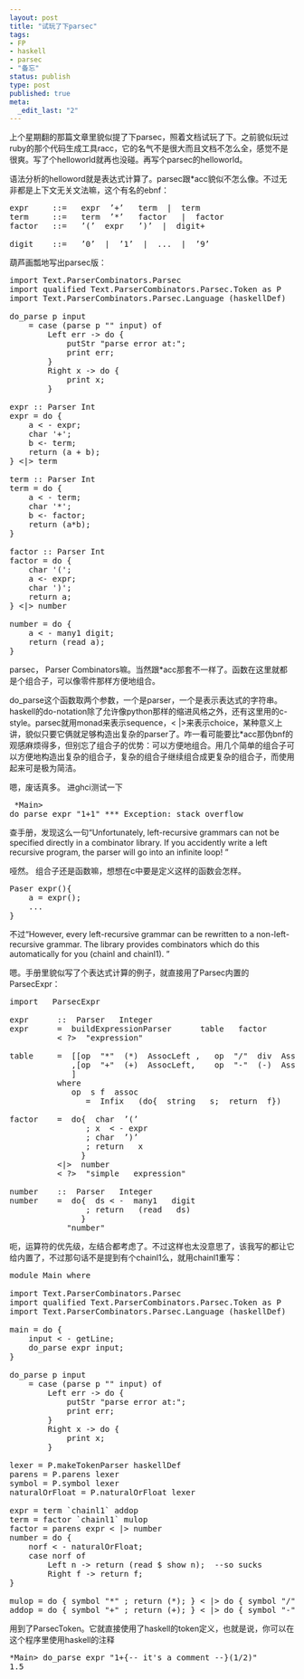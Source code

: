 ```yaml
---
layout: post
title: "试玩了下parsec"
tags: 
- FP
- haskell
- parsec
- "备忘"
status: publish
type: post
published: true
meta: 
  _edit_last: "2"
---
```


上个星期翻的那篇文章里貌似提了下parsec，照着文档试玩了下。之前貌似玩过ruby的那个代码生成工具racc，它的名气不是很大而且文档不怎么全，感觉不是很爽。写了个helloworld就再也没碰。再写个parsec的helloworld。

语法分析的helloword就是表达式计算了。parsec跟*acc貌似不怎么像。不过无非都是上下文无关文法嘛，这个有名的ebnf：
<pre lang="pascal">
expr     ::=   expr  ’+’   term  |  term
term     ::=   term  ’*’   factor   |  factor
factor   ::=   ’(’  expr   ’)’  |  digit+

digit    ::=   ’0’  |  ’1’  |  ...  |  ’9’
</pre>
葫芦画瓢地写出parsec版：
<pre lang="haskell">
import Text.ParserCombinators.Parsec
import qualified Text.ParserCombinators.Parsec.Token as P
import Text.ParserCombinators.Parsec.Language (haskellDef)

do_parse p input
	= case (parse p "" input) of
		Left err -> do {
			putStr "parse error at:";
			print err;
		}
		Right x -> do {
			print x;
		}

expr :: Parser Int
expr = do {
	a < - expr;
	char '+';
	b <- term;
	return (a + b);
} <|> term

term :: Parser Int
term = do {
	a < - term;
	char '*';
	b <- factor;
	return (a*b);
}

factor :: Parser Int
factor = do {
	char '(';
	a <- expr;
	char ')';
	return a;
} <|> number

number = do {
	a < - many1 digit;
	return (read a);
}
</pre>
parsec， Parser Combinators嘛。当然跟*acc那套不一样了。函数在这里就都是个组合子，可以像零件那样方便地组合。

do_parse这个函数取两个参数，一个是parser，一个是表示表达式的字符串。haskell的do-notation除了允许像python那样的缩进风格之外，还有这里用的c-style。parsec就用monad来表示sequence，< |>来表示choice，某种意义上讲，貌似只要它俩就足够构造出复杂的parser了。咋一看可能要比*acc那伪bnf的观感麻烦得多，但别忘了组合子的优势：可以方便地组合。用几个简单的组合子可以方便地构造出复杂的组合子，复杂的组合子继续组合成更复杂的组合子，而使用起来可是极为简洁。

嗯，废话真多。
进ghci测试一下
</pre><pre lang="haskell">
*Main> do_parse expr "1+1"
*** Exception: stack overflow
</pre>
查手册，发现这么一句“Unfortunately, left-recursive grammars can not be specified directly in a combinator library. If you accidently write a left recursive program, the parser will go into an infinite loop! ”

哑然。
组合子还是函数嘛，想想在c中要是定义这样的函数会怎样。
<pre lang="c">
Paser expr(){
	a = expr();
	...
}
</pre>
不过“However, every left-recursive grammar can be rewritten to a non-left- recursive grammar.  The library provides combinators which do this automatically for you (chainl and chainl1). ”

嗯。手册里貌似写了个表达式计算的例子，就直接用了Parsec内置的ParsecExpr：
<pre lang="haskell">
import   ParsecExpr

expr      ::  Parser   Integer
expr      =  buildExpressionParser      table   factor
          < ?>  "expression"

table     =  [[op  "*"  (*)  AssocLeft ,   op  "/"  div  AssocLeft]
             ,[op  "+"  (+)  AssocLeft,    op  "-"  (-)  AssocLeft]
             ]
          where
             op  s f  assoc
                =  Infix   (do{  string   s;  return  f})   assoc

factor    =  do{  char  ’(’
                ; x  < - expr
                ; char  ’)’
                ; return   x
               }
          <|>  number
          < ?>  "simple   expression"

number    ::  Parser   Integer
number    =  do{  ds < -  many1   digit
                ; return   (read   ds)
               }
          <?>  "number"
</pre>
呃，运算符的优先级，左结合都考虑了。不过这样也太没意思了，该我写的都让它给内置了，不过那句话不是提到有个chainl1么，就用chainl1重写：
<pre lang="haskell">
module Main where

import Text.ParserCombinators.Parsec
import qualified Text.ParserCombinators.Parsec.Token as P
import Text.ParserCombinators.Parsec.Language (haskellDef)

main = do {
	input < - getLine;
	do_parse expr input;
}

do_parse p input
	= case (parse p "" input) of
		Left err -> do {
			putStr "parse error at:";
			print err;
		}
		Right x -> do {
			print x;
		}

lexer = P.makeTokenParser haskellDef
parens = P.parens lexer
symbol = P.symbol lexer
naturalOrFloat = P.naturalOrFloat lexer

expr = term `chainl1` addop
term = factor `chainl1` mulop
factor = parens expr < |> number
number = do {
	norf < - naturalOrFloat;
   	case norf of
		Left n -> return (read $ show n);  --so sucks
	   	Right f	-> return f;
}

mulop = do { symbol "*" ; return (*); } < |> do { symbol "/" ; return (/); }
addop = do { symbol "+" ; return (+); } < |> do { symbol "-" ; return (-); }
</pre>
用到了ParsecToken。它就直接使用了haskell的token定义，也就是说，你可以在这个程序里使用haskell的注释
<pre lang="haskell">
*Main> do_parse expr "1+{-- it's a comment --}(1/2)"
1.5
</pre>
